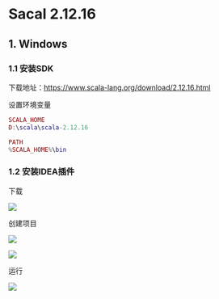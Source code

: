 # Sacal 2.12.16

## 1. Windows

### 1.1 安装SDK

下载地址：https://www.scala-lang.org/download/2.12.16.html

设置环境变量

```lua
SCALA_HOME
D:\scala\scala-2.12.16

PATH
%SCALA_HOME%\bin
```

### 1.2 安装IDEA插件

下载

![](../../assets/_images/deploy/scala/1.png)

创建项目

![](../../assets/_images/deploy/scala/2.png)

![](../../assets/_images/deploy/scala/3.png)

运行

![](../../assets/_images/deploy/scala/4.png)
